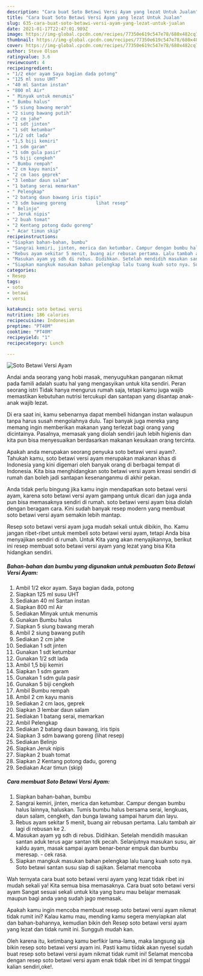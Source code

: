 ```yaml
---
description: "Cara buat Soto Betawi Versi Ayam yang lezat Untuk Jualan"
title: "Cara buat Soto Betawi Versi Ayam yang lezat Untuk Jualan"
slug: 635-cara-buat-soto-betawi-versi-ayam-yang-lezat-untuk-jualan
date: 2021-01-17T22:47:01.989Z
image: https://img-global.cpcdn.com/recipes/77350e619c547e78/680x482cq70/soto-betawi-versi-ayam-foto-resep-utama.jpg
thumbnail: https://img-global.cpcdn.com/recipes/77350e619c547e78/680x482cq70/soto-betawi-versi-ayam-foto-resep-utama.jpg
cover: https://img-global.cpcdn.com/recipes/77350e619c547e78/680x482cq70/soto-betawi-versi-ayam-foto-resep-utama.jpg
author: Steve Olson
ratingvalue: 3.6
reviewcount: 4
recipeingredient:
- "1/2 ekor ayam Saya bagian dada potong"
- "125 ml susu UHT"
- "40 ml Santan instan"
- "800 ml Air"
- " Minyak untuk menumis"
- " Bumbu halus"
- "5 siung bawang merah"
- "2 siung bawang putih"
- "2 cm jahe"
- "1 sdt jinten"
- "1 sdt ketumbar"
- "1/2 sdt lada"
- "1,5 biji kemiri"
- "1 sdm garam"
- "1 sdm gula pasir"
- "5 biji cengkeh"
- " Bumbu rempah"
- "2 cm kayu manis"
- "2 cm laos geprek"
- "3 lembar daun salam"
- "1 batang serai memarkan"
- " Pelengkap"
- "2 batang daun bawang iris tipis"
- "3 sdm bawang goreng           lihat resep"
- " Belinjo"
- " Jeruk nipis"
- "2 buah tomat"
- "2 Kentang potong dadu goreng"
- " Acar timun skip"
recipeinstructions:
- "Siapkan bahan-bahan, bumbu"
- "Sangrai kemiri, jinten, merica dan ketumbar. Campur dengan bumbu halus lainnya, haluskan. Tumis bumbu halus bersama serai, lengkuas, daun salam, cengkeh, dan bunga lawang sampai harum dan layu."
- "Rebus ayam sekitar 5 menit, buang air rebusan pertama. Lalu tambah air lagi di rebusan ke 2."
- "Masukan ayam yg sdh di rebus. Didihkan. Setelah mendidih masukan santan aduk terus agar santan tdk pecah. Selanjutnya masukan susu, air kaldu ayam, masak sampai ayam benar-benar empuk dan bumbu meresap.  cek rasa."
- "Siapkan mangkuk masukan bahan pelengkap lalu tuang kuah soto nya. Soto betawi santan susu siap di sajikan. Selamat mencoba"
categories:
- Resep
tags:
- soto
- betawi
- versi

katakunci: soto betawi versi 
nutrition: 186 calories
recipecuisine: Indonesian
preptime: "PT40M"
cooktime: "PT40M"
recipeyield: "1"
recipecategory: Lunch

---
```



![Soto Betawi Versi Ayam](https://img-global.cpcdn.com/recipes/77350e619c547e78/680x482cq70/soto-betawi-versi-ayam-foto-resep-utama.jpg)

Andai anda seorang yang hobi masak, menyuguhkan panganan nikmat pada famili adalah suatu hal yang mengasyikan untuk kita sendiri. Peran seorang istri Tidak hanya mengurus rumah saja, tetapi kamu juga wajib memastikan kebutuhan nutrisi tercukupi dan santapan yang disantap anak-anak wajib lezat.

Di era  saat ini, kamu sebenarnya dapat membeli hidangan instan walaupun tanpa harus susah mengolahnya dulu. Tapi banyak juga mereka yang memang ingin memberikan makanan yang terlezat bagi orang yang dicintainya. Pasalnya, memasak yang diolah sendiri jauh lebih higienis dan kita pun bisa menyesuaikan berdasarkan makanan kesukaan orang tercinta. 



Apakah anda merupakan seorang penyuka soto betawi versi ayam?. Tahukah kamu, soto betawi versi ayam merupakan makanan khas di Indonesia yang kini digemari oleh banyak orang di berbagai tempat di Indonesia. Kita bisa menghidangkan soto betawi versi ayam kreasi sendiri di rumah dan boleh jadi santapan kesenanganmu di akhir pekan.

Anda tidak perlu bingung jika kamu ingin mendapatkan soto betawi versi ayam, karena soto betawi versi ayam gampang untuk dicari dan juga anda pun bisa memasaknya sendiri di rumah. soto betawi versi ayam bisa diolah dengan beragam cara. Kini sudah banyak resep modern yang membuat soto betawi versi ayam semakin lebih mantap.

Resep soto betawi versi ayam juga mudah sekali untuk dibikin, lho. Kamu jangan ribet-ribet untuk membeli soto betawi versi ayam, tetapi Anda bisa menyajikan sendiri di rumah. Untuk Kita yang akan menyajikannya, berikut ini resep membuat soto betawi versi ayam yang lezat yang bisa Kita hidangkan sendiri.

<!--inarticleads1-->

##### Bahan-bahan dan bumbu yang digunakan untuk pembuatan Soto Betawi Versi Ayam:

1. Ambil 1/2 ekor ayam. Saya bagian dada, potong
1. Siapkan 125 ml susu UHT
1. Sediakan 40 ml Santan instan
1. Siapkan 800 ml Air
1. Sediakan  Minyak untuk menumis
1. Gunakan  Bumbu halus
1. Siapkan 5 siung bawang merah
1. Ambil 2 siung bawang putih
1. Sediakan 2 cm jahe
1. Sediakan 1 sdt jinten
1. Gunakan 1 sdt ketumbar
1. Gunakan 1/2 sdt lada
1. Ambil 1,5 biji kemiri
1. Siapkan 1 sdm garam
1. Gunakan 1 sdm gula pasir
1. Gunakan 5 biji cengkeh
1. Ambil  Bumbu rempah
1. Ambil 2 cm kayu manis
1. Sediakan 2 cm laos, geprek
1. Siapkan 3 lembar daun salam
1. Sediakan 1 batang serai, memarkan
1. Ambil  Pelengkap
1. Sediakan 2 batang daun bawang, iris tipis
1. Siapkan 3 sdm bawang goreng           (lihat resep)
1. Sediakan  Belinjo
1. Siapkan  Jeruk nipis
1. Siapkan 2 buah tomat
1. Siapkan 2 Kentang potong dadu, goreng
1. Sediakan  Acar timun (skip)




<!--inarticleads2-->

##### Cara membuat Soto Betawi Versi Ayam:

1. Siapkan bahan-bahan, bumbu
1. Sangrai kemiri, jinten, merica dan ketumbar. Campur dengan bumbu halus lainnya, haluskan. Tumis bumbu halus bersama serai, lengkuas, daun salam, cengkeh, dan bunga lawang sampai harum dan layu.
1. Rebus ayam sekitar 5 menit, buang air rebusan pertama. Lalu tambah air lagi di rebusan ke 2.
1. Masukan ayam yg sdh di rebus. Didihkan. Setelah mendidih masukan santan aduk terus agar santan tdk pecah. Selanjutnya masukan susu, air kaldu ayam, masak sampai ayam benar-benar empuk dan bumbu meresap.  - cek rasa.
1. Siapkan mangkuk masukan bahan pelengkap lalu tuang kuah soto nya. Soto betawi santan susu siap di sajikan. Selamat mencoba




Wah ternyata cara buat soto betawi versi ayam yang lezat tidak ribet ini mudah sekali ya! Kita semua bisa memasaknya. Cara buat soto betawi versi ayam Sangat sesuai sekali untuk kita yang baru mau belajar memasak maupun bagi anda yang sudah jago memasak.

Apakah kamu ingin mencoba membuat resep soto betawi versi ayam nikmat tidak rumit ini? Kalau kamu mau, mending kamu segera menyiapkan alat dan bahan-bahannya, kemudian bikin deh Resep soto betawi versi ayam yang lezat dan tidak rumit ini. Sungguh mudah kan. 

Oleh karena itu, ketimbang kamu berfikir lama-lama, maka langsung aja bikin resep soto betawi versi ayam ini. Pasti kamu tiidak akan nyesel sudah buat resep soto betawi versi ayam nikmat tidak rumit ini! Selamat mencoba dengan resep soto betawi versi ayam enak tidak ribet ini di tempat tinggal kalian sendiri,oke!.

